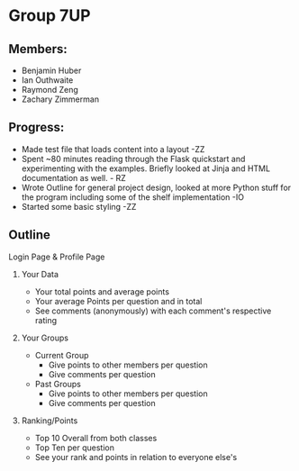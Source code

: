 Group 7UP
=========

## Members: ##

* Benjamin Huber
* Ian Outhwaite
* Raymond Zeng
* Zachary Zimmerman

## Progress: ##

* Made test file that loads content into a layout -ZZ
* Spent ~80 minutes reading through the Flask quickstart and experimenting with the examples. Briefly looked at Jinja and HTML documentation as well. - RZ
* Wrote Outline for general project design, looked at more Python stuff for the program including some of the shelf implementation -IO
* Started some basic styling -ZZ


## Outline ##

Login Page & Profile Page

1. Your Data
    * Your total points and average points
    * Your average Points per question and in total 
    * See comments (anonymously) with each comment's respective rating

2. Your Groups
    * Current Group
        * Give points to other members per question
        * Give comments per question
    * Past Groups
        * Give points to other members per question
        * Give comments per question

3. Ranking/Points
    * Top 10 Overall from both classes
    * Top Ten per question
    * See your rank and points in relation to everyone else's
